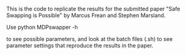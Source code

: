 
This is the code to replicate the results for the submitted paper "Safe Swapping is Possible" by Marcus Frean and Stephen Marsland.

Use
python MDPswapper -h 

to see possible parameters, and look at the batch files (.sh) to see parameter settings that reproduce the results in the paper.

